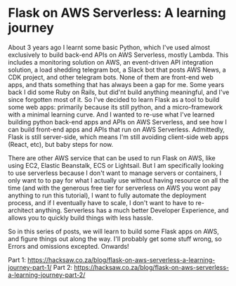 # Flask on AWS Serverless: A learning journey

About 3 years ago I learnt some basic Python, which I've used almost exclusively to build back-end APIs on AWS Serverless, mostly Lambda. This includes a monitoring solution on AWS,  an event-driven API integration solution, a  load shedding telegram bot, a Slack bot that posts AWS News, a CDK project, and other telegram bots. None of them are front-end web apps, and thats something that has always been a gap for me. Some years back I did some Ruby on Rails, but did'nt build anything meaningful, and I've since forgotten most of it. So I've decided to learn Flask as a tool to build some web apps: primarily because its still python, and a micro-framework with a minimal learning curve. And I wanted to re-use what I've learned building python back-end apps and APIs on AWS Serverless, and see how I can build front-end apps and APIs that run on AWS Serverless. Admittedly, Flask is still server-side, which means I'm still avoiding client-side web apps (React, etc), but baby steps for now.

There are other AWS service that can be used to run Flask on AWS, like using EC2, Elastic Beanstalk, ECS or Lightsail. But I am specifically looking to use serverless because I don't want to manage servers or containers, I only want to to pay for what I actually use without having resource on all the time (and with the generous free tier for serverless on AWS you wont pay anything to run this tutorial), I want to fully automate the deployment process, and if I eventually have to scale, I don't want to have to re-architect anything. Serverless has a much better Developer Experience, and allows you to quickly build things with less hassle.

So in this series of posts, we will learn to build some Flask apps on AWS, and figure things out along the way. I'll probably get some stuff wrong, so Errors and omissions excepted. Onwards!

Part 1: https://hacksaw.co.za/blog/flask-on-aws-serverless-a-learning-journey-part-1/
Part 2: https://hacksaw.co.za/blog/flask-on-aws-serverless-a-learning-journey-part-2/